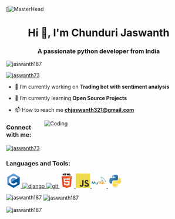 [![MasterHead](https://media-exp1.licdn.com/dms/image/D5616AQH9i0oGzthtSw/profile-displaybackgroundimage-shrink_350_1400/0/1663173187946?e=1671062400&v=beta&t=xahjksW7fTEvygQ7aGXne6FXpK-1E_BDV4lAxIQhMSw)
<h1 align="center">Hi 👋, I'm Chunduri Jaswanth</h1>
<h3 align="center">A passionate python developer from India</h3>

<p align="left"> <img src="https://komarev.com/ghpvc/?username=jaswanth187&label=Profile%20views&color=0e75b6&style=flat" alt="jaswanth187" /> </p>

<p align="left"> <a href="https://twitter.com/jaswanth73" target="blank"><img src="https://img.shields.io/twitter/follow/jaswanth73?logo=twitter&style=for-the-badge" alt="jaswanth73" /></a> </p>

- 🔭 I’m currently working on **Trading bot with sentiment analysis**

- 🌱 I’m currently learning **Open Source Projects**

- 📫 How to reach me **chjaswanth321@gmail.com**
<img align="right" alt="Coding" width="400" src="https://cdn.dribbble.com/users/116207...">
<h3 align="left">Connect with me:</h3>
<p align="left">
<a href="https://twitter.com/jaswanth73" target="blank"><img align="center" src="https://raw.githubusercontent.com/rahuldkjain/github-profile-readme-generator/master/src/images/icons/Social/twitter.svg" alt="jaswanth73" height="30" width="40" /></a>
</p>

<h3 align="left">Languages and Tools:</h3>
<p align="left"> <a href="https://www.cprogramming.com/" target="_blank" rel="noreferrer"> <img src="https://raw.githubusercontent.com/devicons/devicon/master/icons/c/c-original.svg" alt="c" width="40" height="40"/> </a> <a href="https://www.djangoproject.com/" target="_blank" rel="noreferrer"> <img src="https://cdn.worldvectorlogo.com/logos/django.svg" alt="django" width="40" height="40"/> </a> <a href="https://git-scm.com/" target="_blank" rel="noreferrer"> <img src="https://www.vectorlogo.zone/logos/git-scm/git-scm-icon.svg" alt="git" width="40" height="40"/> </a> <a href="https://www.w3.org/html/" target="_blank" rel="noreferrer"> <img src="https://raw.githubusercontent.com/devicons/devicon/master/icons/html5/html5-original-wordmark.svg" alt="html5" width="40" height="40"/> </a> <a href="https://developer.mozilla.org/en-US/docs/Web/JavaScript" target="_blank" rel="noreferrer"> <img src="https://raw.githubusercontent.com/devicons/devicon/master/icons/javascript/javascript-original.svg" alt="javascript" width="40" height="40"/> </a> <a href="https://www.mysql.com/" target="_blank" rel="noreferrer"> <img src="https://raw.githubusercontent.com/devicons/devicon/master/icons/mysql/mysql-original-wordmark.svg" alt="mysql" width="40" height="40"/> </a> <a href="https://www.python.org" target="_blank" rel="noreferrer"> <img src="https://raw.githubusercontent.com/devicons/devicon/master/icons/python/python-original.svg" alt="python" width="40" height="40"/> </a> </p>

<p><img align="left" src="https://github-readme-stats.vercel.app/api/top-langs?username=jaswanth187&show_icons=true&locale=en&layout=compact" alt="jaswanth187" /></p>

<p>&nbsp;<img align="center" src="https://github-readme-stats.vercel.app/api?username=jaswanth187&show_icons=true&locale=en" alt="jaswanth187" /></p>

<p><img align="center" src="https://github-readme-streak-stats.herokuapp.com/?user=jaswanth187&" alt="jaswanth187" /></p>
